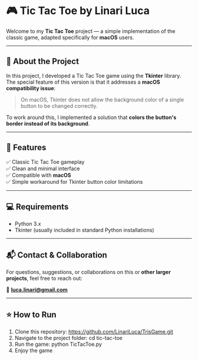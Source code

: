 # 🎮 Tic Tac Toe by Linari Luca

Welcome to my **Tic Tac Toe** project — a simple implementation of the classic game, adapted specifically for **macOS** users.

---

## 🧩 About the Project

In this project, I developed a Tic Tac Toe game using the **Tkinter** library.  
The special feature of this version is that it addresses a **macOS compatibility issue**:  
> On macOS, Tkinter does not allow the background color of a single button to be changed correctly.

To work around this, I implemented a solution that **colors the button's border instead of its background**.

---

## 🚀 Features

✅ Classic Tic Tac Toe gameplay  
✅ Clean and minimal interface  
✅ Compatible with **macOS**  
✅ Simple workaround for Tkinter button color limitations  

---

## 💻 Requirements

- Python 3.x
- Tkinter (usually included in standard Python installations)

---

## 📬 Contact & Collaboration

For questions, suggestions, or collaborations on this or **other larger projects**, feel free to reach out:

📧 **luca.linari@gmail.com**

---

## ⭐️ How to Run

1. Clone this repository: https://github.com/LinariLuca/TrisGame.git
2. Navigate to the project folder: cd tic-tac-toe
3. Run the game: python TicTacToe.py
4. Enjoy the game

